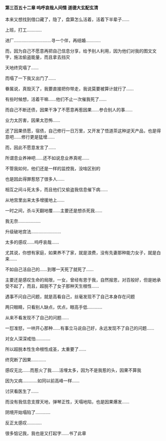 #### 第三百五十二章 呜呼哀哉人间情 道德大玄配玄清

本来又想找到借口藏了，隐了，盘算怎么活着，活着下半辈子……

上班，打工…………

进厂…………………………寻一个伴，再结婚…………

而，因为自己不愿意再把自己信息分享，给予别人利用，因为他们对我的图文文字，施法偷盗能量，而且拿去挡灾

天地终究塌了……

而塌了一下我又出门了……

眷属说，真毁灭了，我要直接把你带走，我说莫要被算计就行了……

有些时候想，活着干嘛……他们不止一次催我死了……

而自己不断还债，因果干净了不愿意再惹因果……参合别人的事……

业力太厉害，因果太恐怖……

还了因果债愿，宿债，自己修行一日万里，又开发了悟道茶这种逆天产品，也是得意吧……修行更是猛增……

而，因此不愿意发言了……

所谓息业养神吧……还不如说息业养真呢……

不管我如何，他们还是一样的监控我，没啥区别的

也是因此得罪惹怒了很多人……

相互之间斗死太多，而且他们又偷盗我信息催下病……

从地宫里出来太多增援地上……

一时之间，杀斗天翻地覆……主要还是想杀死我……

我无奈………………

升级破地宫法……………………

太多的感叹……呜呼哀哉……

尤其说，你想有家庭，如果养不了家，就是浪费，没有先妻那种能力女子，就是白来……

不如自己活自己的……到哪一天死了就死了……

主要还是感叹生命的局限，一女，曾经有恩于我，自然报恩，对百般好，但是她承受不起了，而且，超脱不了女子那种天生根性……

遇事不问自己问题，就是高看自己，丝毫发现不了自己本身存在问题

两只眼睛，只看别人缺点，优点，眼高手低…………

从来不看发现不了自己的问题……

一怼准怒，一哄开心那种……有事立马说自己好，永远发现不了自己的问题……

对女人深深戒怕…………

所以超脱本性生命根性成圣，太重要了……

终究断了因果…………

感叹无比……而惹火了我……活埋太多，因为不是我惹的头，因果不算我

因为又病…………如同以前高峰一样……

讨厌看医生了……

而没有我信息支撑天地，弹琴正性，天塌地陷，也是因果爆发……

阴境开始塌陷了…………

反正太感叹…………

很多惦记我，我也是又打起字……书了此章

